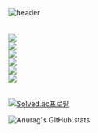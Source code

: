 ![header](https://capsule-render.vercel.app/api?type=Cylinder&color=gradient&height=100&section=header&text=HELLO&fontSize=60)
<br/><br/><br/>
<img src="https://img.shields.io/badge/React-61DAFB?style=for-the-badge&logo=React&logoColor=white"/><br/>
<img src="https://img.shields.io/badge/_-ASM-6E4C13.svg?style=for-the-badge&logo=assemblyscript&logoColor=white"/><br/>
<img src="https://img.shields.io/badge/c++-00599C?style=for-the-badge&logo=c%2B%2B&logoColor=black"><br/>
<img src="https://img.shields.io/badge/NODE.JS-339933?style=for-the-badge&logo=node.js&logoColor=green"><br/>
<img src="https://img.shields.io/badge/TypeScript-3178C6?style=for-the-badge&logo=typescript&logoColor=white"/><br/>
<img src="https://img.shields.io/badge/Rust-000000?style=for-the-badge&logo=rust&logoColor=white"/><br/><br/>



[![Solved.ac프로필](http://mazassumnida.wtf/api/v2/generate_badge?boj=karma2)](https://solved.ac/karma2)


![Anurag's GitHub stats](https://github-readme-stats.vercel.app/api?username=karma244&hide=contribs,prs)
